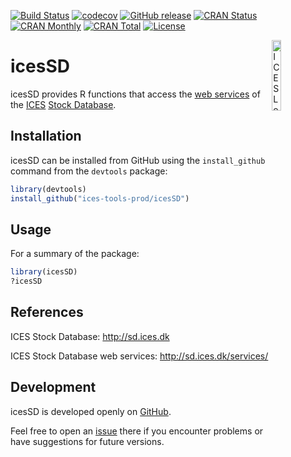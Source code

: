 [![Build Status](https://travis-ci.org/ices-tools-prod/icesSD.svg?branch=master)](https://travis-ci.org/ices-tools-prod/icesSD)
[![codecov](https://codecov.io/gh/ices-tools-prod/icesSD/branch/master/graph/badge.svg)](https://codecov.io/gh/ices-tools-prod/icesSD)
[![GitHub release](https://img.shields.io/github/release/ices-tools-prod/icesSD.svg?maxAge=2592000)]()
[![CRAN Status](http://r-pkg.org/badges/version/icesSD)](https://cran.r-project.org/package=icesSD)
[![CRAN Monthly](http://cranlogs.r-pkg.org/badges/icesSD)](https://cran.r-project.org/package=icesSD)
[![CRAN Total](http://cranlogs.r-pkg.org/badges/grand-total/icesSD)](https://cran.r-project.org/package=icesSD)
[![License](https://img.shields.io/badge/license-GPL%20(%3E%3D%202)-blue.svg)](https://www.gnu.org/licenses/gpl-3.0.en.html)

[<img align="right" alt="ICES Logo" width="17%" height="17%" src="http://ices.dk/_layouts/15/1033/images/icesimg/iceslogo.png">](http://ices.dk)

icesSD
=======

icesSD provides R functions that access the
[web services](http://sd.ices.dk/services/) of the [ICES](http://ices.dk)
[Stock Database](http://sd.ices.dk).

<!-- icesSD is implemented as an [R](https://www.r-project.org) package and
available on [CRAN](https://cran.r-project.org/package=icesSD). -->

Installation
------------

icesSD can be installed from GitHub using the `install_github` command from the
`devtools` package:

```R
library(devtools)
install_github("ices-tools-prod/icesSD")
```

Usage
-----

For a summary of the package:

```R
library(icesSD)
?icesSD
```

References
----------

ICES Stock Database:
http://sd.ices.dk

ICES Stock Database web services:
http://sd.ices.dk/services/

Development
-----------

icesSD is developed openly on
[GitHub](https://github.com/ices-tools-prod/icesSD).

Feel free to open an [issue](https://github.com/ices-tools-prod/icesSD/issues)
there if you encounter problems or have suggestions for future versions.

<!--
The current development version can be installed using:

```R
library(devtools)
install_github("ices-tools-prod/icesSD")
```
-->
